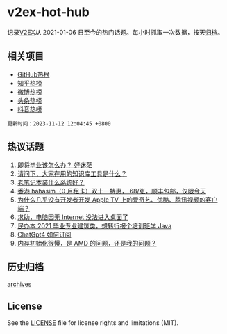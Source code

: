 # v2ex-hot-hub

 记录[V2EX](https://www.v2ex.com/)从 2021-01-06 日至今的热门话题。每小时抓取一次数据，按天[归档](archives)。
 
 ## 相关项目

- [GitHub热榜](https://github.com/it985/github-hot-hub)
- [知乎热榜](https://github.com/it985/zhihu-hot-hub)
- [微博热榜](https://github.com/it985/weibo-hot-hub)
- [头条热榜](https://github.com/it985/toutiao-hot-hub)
- [抖音热榜](https://github.com/it985/douyin-hot-hub)


 `更新时间：2023-11-12 12:04:45 +0800`

## 热议话题

1. [即将毕业该怎么办？ 好迷茫](https://www.v2ex.com/t/990904)
1. [请问下，大家在用的知识库工具是什么？](https://www.v2ex.com/t/990924)
1. [老笔记本装什么系统好？](https://www.v2ex.com/t/990984)
1. [香港 hahasim（0 月租卡）双十一特惠， 68/张，顺丰包邮，仅限今天](https://www.v2ex.com/t/990927)
1. [为什么几乎没有开发者开发 Apple TV 上的爱奇艺、优酷、腾讯视频的客户端？](https://www.v2ex.com/t/990905)
1. [求助，电脑因无 Internet 没法进入桌面了](https://www.v2ex.com/t/990929)
1. [民办本 2021 毕业专业建筑类，想转行报个培训班学 Java](https://www.v2ex.com/t/990952)
1. [ChatGpt4 如何订阅](https://www.v2ex.com/t/990944)
1. [内存初始化很慢，是 AMD 的问题，还是我的问题？](https://www.v2ex.com/t/990910)

## 历史归档

[archives](archives)

## License

See the [LICENSE](LICENSE) file for license rights and limitations (MIT).
